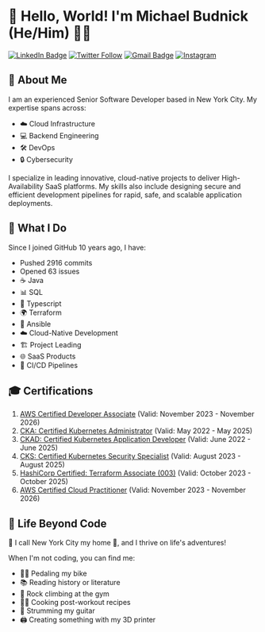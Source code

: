 # 👋 Hello, World! I'm Michael Budnick (He/Him) 👨‍💻

[![LinkedIn Badge](https://img.shields.io/badge/-LinkedIn-blue?style=social&logo=Linkedin&logoColor=blue&link=https://www.linkedin.com/in/michaeldbudnick/)](https://www.linkedin.com/in/michaeldbudnick/)
[![Twitter Follow](https://img.shields.io/twitter/follow/metaphoricmage?style=social)](https://twitter.com/intent/follow?screen_name=metaphoricmage)
[![Gmail Badge](https://img.shields.io/badge/-michaeldbudnick@gmail.com-c14438?style=social&logo=Gmail&logoColor=red&link=mailto:michaeldbudnick@gmail.com)](mailto:michaeldbudnick@gmail.com)
[![Instagram](https://img.shields.io/badge/Instagram-%23E4405F.svg?style=for-the-badge&logo=Instagram&logoColor=white)](https://www.instagram.com/michael.budnick/)

## 🚀 About Me

I am an experienced Senior Software Developer based in New York City. My expertise spans across:

- ☁️ Cloud Infrastructure
- 💻 Backend Engineering
- 🛠️ DevOps
- 🔒 Cybersecurity

I specialize in leading innovative, cloud-native projects to deliver High-Availability SaaS platforms. My skills also include designing secure and efficient development pipelines for rapid, safe, and scalable application deployments.

## 🌟 What I Do

Since I joined GitHub 10 years ago, I have:
- Pushed 2916 commits
- Opened 63 issues
- ☕ Java
- 📊 SQL
- 📜 Typescript
- 🌍 Terraform 
- 🤖 Ansible 
- ☁️ Cloud-Native Development
- 🏗️ Project Leading
- 🌐 SaaS Products
- 🚰 CI/CD Pipelines

## 🎓 Certifications

1. [AWS Certified Developer Associate](https://www.credly.com/badges/ef695cda-e5dd-470f-b0d3-4010f41f21d3) (Valid: November 2023 - November 2026)
2. [CKA: Certified Kubernetes Administrator](https://www.credly.com/badges/be49e46f-e2a4-48cd-aa0d-095076b29e0f) (Valid: May 2022 - May 2025)
3. [CKAD: Certified Kubernetes Application Developer](https://www.credly.com/badges/92e639c1-500e-400a-9a2e-cea433e3348d) (Valid: June 2022 - June 2025)
4. [CKS: Certified Kubernetes Security Specialist](https://www.credly.com/badges/9bd50578-bd01-4060-8895-1f3ef62cf62c) (Valid: August 2023 - August 2025)
5. [HashiCorp Certified: Terraform Associate (003)](https://www.credly.com/badges/cef85466-bd22-4619-aa91-f3b9b74ac28c) (Valid: October 2023 - October 2025)
6. [AWS Certified Cloud Practitioner](https://www.credly.com/badges/595b50eb-6538-4c75-bb56-b164b4d108a2) (Valid: November 2023 - November 2026)

## 🌆 Life Beyond Code

🚕 I call New York City my home 🌆, and I thrive on life's adventures! 

When I'm not coding, you can find me:

- 🚴‍♂️ Pedaling my bike
- 📚 Reading history or literature
- 🧗 Rock climbing at the gym
- 👨‍🍳 Cooking post-workout recipes
- 🎸 Strumming my guitar
- 🖨️ Creating something with my 3D printer
